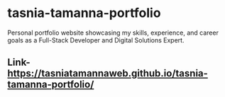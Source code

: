 # tasnia-tamanna-portfolio
Personal portfolio website showcasing my skills, experience, and career goals as a Full-Stack Developer and Digital Solutions Expert.
## Link- https://tasniatamannaweb.github.io/tasnia-tamanna-portfolio/
